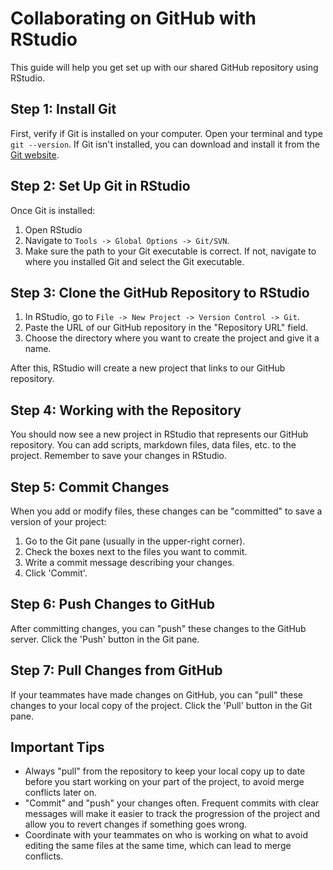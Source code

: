 # Collaborating on GitHub with RStudio

This guide will help you get set up with our shared GitHub repository using RStudio.

## Step 1: Install Git

First, verify if Git is installed on your computer. Open your terminal and type `git --version`. If Git isn't installed, you can download and install it from the [Git website](https://git-scm.com/downloads).

## Step 2: Set Up Git in RStudio

Once Git is installed:

1. Open RStudio
2. Navigate to `Tools -> Global Options -> Git/SVN`.
3. Make sure the path to your Git executable is correct. If not, navigate to where you installed Git and select the Git executable.

## Step 3: Clone the GitHub Repository to RStudio

1. In RStudio, go to `File -> New Project -> Version Control -> Git`.
2. Paste the URL of our GitHub repository in the "Repository URL" field.
3. Choose the directory where you want to create the project and give it a name.

After this, RStudio will create a new project that links to our GitHub repository.

## Step 4: Working with the Repository

You should now see a new project in RStudio that represents our GitHub repository. You can add scripts, markdown files, data files, etc. to the project. Remember to save your changes in RStudio.

## Step 5: Commit Changes

When you add or modify files, these changes can be "committed" to save a version of your project:

1. Go to the Git pane (usually in the upper-right corner).
2. Check the boxes next to the files you want to commit.
3. Write a commit message describing your changes.
4. Click 'Commit'.

## Step 6: Push Changes to GitHub

After committing changes, you can "push" these changes to the GitHub server. Click the 'Push' button in the Git pane.

## Step 7: Pull Changes from GitHub

If your teammates have made changes on GitHub, you can "pull" these changes to your local copy of the project. Click the 'Pull' button in the Git pane.

## Important Tips

- Always "pull" from the repository to keep your local copy up to date before you start working on your part of the project, to avoid merge conflicts later on.
- "Commit" and "push" your changes often. Frequent commits with clear messages will make it easier to track the progression of the project and allow you to revert changes if something goes wrong.
- Coordinate with your teammates on who is working on what to avoid editing the same files at the same time, which can lead to merge conflicts.